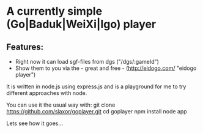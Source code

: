 A currently simple (Go|Baduk|WeiXi|Igo) player
==============================================

Features:
---------
 *   Right now it can load sgf-files from dgs ("/dgs/:gameId")
 *   Show them to you via the - great and free - (http://eidogo.com/ "eidogo player")

It is written in node.js using express.js and is a playground for me to try different approaches with node.

You can use it the usual way with:
  git clone https://github.com/slaxor/goplayer.git
  cd goplayer
  npm install
  node app

Lets see how it goes…

